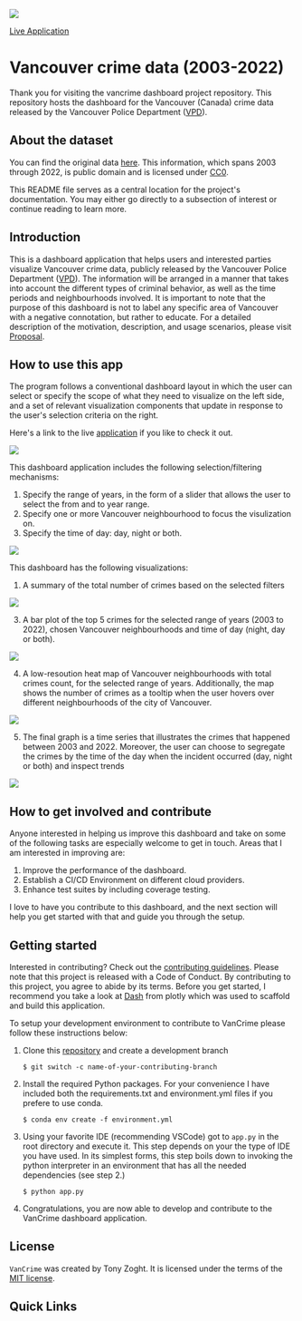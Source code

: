 ![](img/render.png)

[Live Application](https://vancrime.onrender.com)

# Vancouver crime data (2003-2022)

Thank you for visiting the vancrime dashboard project repository. This repository hosts the dashboard for the Vancouver (Canada) crime data released by the Vancouver Police Department ([VPD](https://vpd.ca/)). 

## About the dataset
You can find the original data [here](https://geodash.vpd.ca/opendata/). This information, which spans 2003 through 2022, is public domain and is licensed under [CC0](https://creativecommons.org/publicdomain/zero/1.0/).

This README file serves as a central location for the project's documentation. You may either go directly to a subsection of interest or continue reading to learn more.

## Introduction
This is a dashboard application that helps users and interested parties visualize Vancouver crime data, publicly released by the Vancouver Police Department ([VPD](https://vpd.ca/)). The information will be arranged in a manner that takes into account the different types of criminal behavior, as well as the time periods and neighbourhoods involved. It is important to note that the purpose of this dashboard is not to label any specific area of Vancouver with a negative connotation, but rather to educate. For a detailed description of the motivation, description, and usage scenarios, please visit [Proposal](proposal.md).

## How to use this app

The program follows a conventional dashboard layout in which the user can select or specify the scope of what they need to visualize on the left side, and a set of relevant visualization components that update in response to the user's selection criteria on the right.

Here's a link to the live [application](https://vancrime.onrender.com) if you like to check it out.

![](img/snap_01.png)

This dashboard application includes the following selection/filtering mechanisms:

1. Specify the range of years, in the form of a slider that allows the user to select the from and to year range.
2. Specify one or more Vancouver neighbourhood to focus the visulization on.
3. Specify the time of day: day, night or both.

![](img/snap_02.png)

This dashboard has the following visualizations:

1. A summary of the total number of crimes based on the selected filters

![](img/snap_03.png)

3. A bar plot of the top 5 crimes for the selected range of years (2003 to 2022), chosen Vancouver neighbourhoods and time of day (night, day or both). 

![](img/snap_04.png)

4. A low-resoution heat map of Vancouver neighbourhoods with total crimes count, for the selected range of years. Additionally, the map shows the number of crimes as a tooltip when the user hovers over different neighbourhoods of the city of Vancouver.

![](img/snap_05.png)

5. The final graph is a time series that illustrates the crimes that happened between 2003 and 2022. Moreover, the user can choose to segregate the crimes by the time of the day when the incident occurred (day, night or both) and inspect trends

![](img/snap_06.png)


## How to get involved and contribute
Anyone interested in helping us improve this dashboard and take on some of the following tasks are especially welcome to get in touch. Areas that I am interested in improving are:
1.  Improve the performance of the dashboard.
3.  Establish a CI/CD Environment on different cloud providers.
4.  Enhance test suites by including coverage testing.

I love to have you contribute to this dashboard, and the next section will help you get started with that and guide you through the setup.


## Getting started
Interested in contributing? Check out the [contributing guidelines](CONTRIBUTING.md). Please note that this project is released with a Code of Conduct. By contributing to this project, you agree to abide by its terms. 
Before you get started, I recommend you take a look at [Dash](https://dash.plotly.com/) from plotly which was used to scaffold and build this application. 

To setup your development environment to contribute to VanCrime please follow these instructions below:

1.  Clone this [repository](https://github.com/tzoght/vancrime) and create a development branch

    ``` console
    $ git switch -c name-of-your-contributing-branch
    ```
2.  Install the required Python packages. For your convenience I have included both the requirements.txt and environment.yml files if you prefere to use conda.
    
    ``` console
    $ conda env create -f environment.yml
    ```

3.  Using your favorite IDE (recommending VSCode) got to `app.py` in the root directory and execute it. This step depends on your the type of IDE you have used. In its simplest forms, this step boils down to invoking the python interpreter in an environment that has all the needed dependencies (see step 2.)

    ``` console
    $ python app.py
    ```

6.  Congratulations, you are now able to develop and contribute to the VanCrime dashboard application. 

## License

`VanCrime` was created by Tony Zoght. It is licensed under the terms of the [MIT license](LICENSE).

## Quick Links
